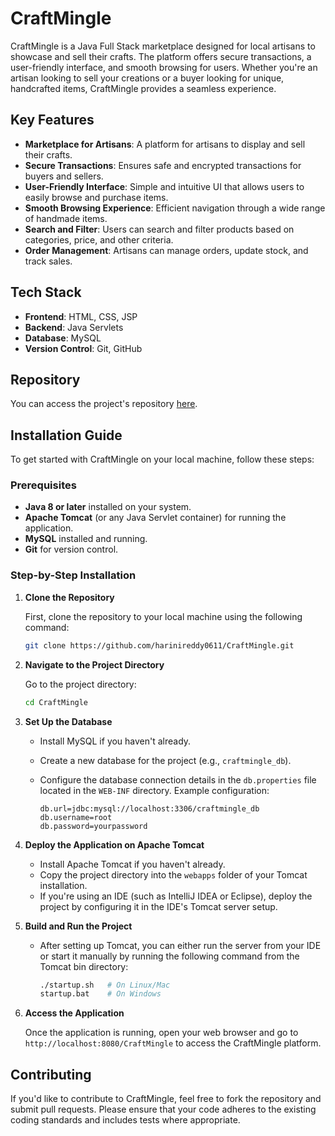 
# CraftMingle

CraftMingle is a Java Full Stack marketplace designed for local artisans to showcase and sell their crafts. The platform offers secure transactions, a user-friendly interface, and smooth browsing for users. Whether you're an artisan looking to sell your creations or a buyer looking for unique, handcrafted items, CraftMingle provides a seamless experience.

## Key Features

- **Marketplace for Artisans**: A platform for artisans to display and sell their crafts.
- **Secure Transactions**: Ensures safe and encrypted transactions for buyers and sellers.
- **User-Friendly Interface**: Simple and intuitive UI that allows users to easily browse and purchase items.
- **Smooth Browsing Experience**: Efficient navigation through a wide range of handmade items.
- **Search and Filter**: Users can search and filter products based on categories, price, and other criteria.
- **Order Management**: Artisans can manage orders, update stock, and track sales.

## Tech Stack

- **Frontend**: HTML, CSS, JSP
- **Backend**: Java Servlets
- **Database**: MySQL
- **Version Control**: Git, GitHub

## Repository

You can access the project's repository [here](https://github.com/harinireddy0611/CraftMingle).

## Installation Guide

To get started with CraftMingle on your local machine, follow these steps:

### Prerequisites

- **Java 8 or later** installed on your system.
- **Apache Tomcat** (or any Java Servlet container) for running the application.
- **MySQL** installed and running.
- **Git** for version control.

### Step-by-Step Installation

1. **Clone the Repository**

   First, clone the repository to your local machine using the following command:

   ```bash
   git clone https://github.com/harinireddy0611/CraftMingle.git
   ```

2. **Navigate to the Project Directory**

   Go to the project directory:

   ```bash
   cd CraftMingle
   ```

3. **Set Up the Database**

   - Install MySQL if you haven't already.
   - Create a new database for the project (e.g., `craftmingle_db`).
   - Configure the database connection details in the `db.properties` file located in the `WEB-INF` directory.
     Example configuration:
     
     ```properties
     db.url=jdbc:mysql://localhost:3306/craftmingle_db
     db.username=root
     db.password=yourpassword
     ```

4. **Deploy the Application on Apache Tomcat**

   - Install Apache Tomcat if you haven't already.
   - Copy the project directory into the `webapps` folder of your Tomcat installation.
   - If you're using an IDE (such as IntelliJ IDEA or Eclipse), deploy the project by configuring it in the IDE's Tomcat server setup.

5. **Build and Run the Project**

   - After setting up Tomcat, you can either run the server from your IDE or start it manually by running the following command from the Tomcat bin directory:
   
     ```bash
     ./startup.sh   # On Linux/Mac
     startup.bat    # On Windows
     ```

6. **Access the Application**

   Once the application is running, open your web browser and go to `http://localhost:8080/CraftMingle` to access the CraftMingle platform.

## Contributing

If you'd like to contribute to CraftMingle, feel free to fork the repository and submit pull requests. Please ensure that your code adheres to the existing coding standards and includes tests where appropriate.


